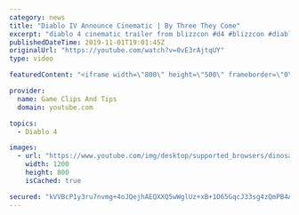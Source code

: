 ```yaml
---
category: news
title: "Diablo IV Announce Cinematic | By Three They Come"
excerpt: "diablo 4 cinematic trailer from blizzcon #d4 #blizzcon #diablo."
publishedDateTime: 2019-11-01T19:01:45Z
originalUrl: "https://youtube.com/watch?v=0vE3rAjtqUY"
type: video

featuredContent: "<iframe width=\"800\" height=\"500\" frameborder=\"0\" src=\"https://www.youtube.com/embed/0vE3rAjtqUY\" allow=\"accelerometer; autoplay; encrypted-media; gyroscope; picture-in-picture\" allowfullscreen></iframe>"

provider:
  name: Game Clips And Tips
  domain: youtube.com

topics:
  - Diablo 4

images:
  - url: "https://www.youtube.com/img/desktop/supported_browsers/dinosaur.png"
    width: 1200
    height: 800
    isCached: true

secured: "kVVBcP1y3ru7nvmg+4oJQejhAEQXXQ5wWglUz+xB+1O65GqcJ33sg4zQmPB4AlZXlOJBqr0Q2YDqyABy40P7bvKvgtXJH0DAC2O60kYdtjF4w3dwviZQtM7Miajjig1cG/KVaHIsqgXdkut1cmAZvCn5GOhIkaZrLiI7RjF+MBn3nsbRRJcVd+cMZ24EvEV6VOCn+UXBSaJpRLWaC+wX6mfQWVnIPCMuRfRW6GnYyOXxCJzQZbraqD9mIBwQ3FLka7k2OXu8PrPaAGadsY5JphmXAOVAjy+m2GKzoj5vXYCujcbQC4FVuGCRkMznm/QU72DQT/liP8cF9da6wr3XxrW1NxnIszV8y+QG2ZVOe4jBu0t9Dnye8LjRb4srq5yYV03dmNsA6EytLikJxReKAQ==;xi0mTQqdqVmn75vLIOyusA=="
---
```


